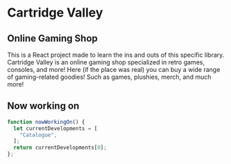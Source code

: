# Cartridge Valley

## Online Gaming Shop

This is a React project made to learn the ins and outs of this specific library. Cartridge Valley is an online gaming shop specialized in retro games, consoles, and more! Here (if the place was real) you can buy a wide range of gaming-related goodies! Such as games, plushies, merch, and much more!

## Now working on

```javascript
function nowWorkingOn() {
  let currentDevelopments = [
    "Catalogue",
  ];
  return currentDevelopments[0];
};
```